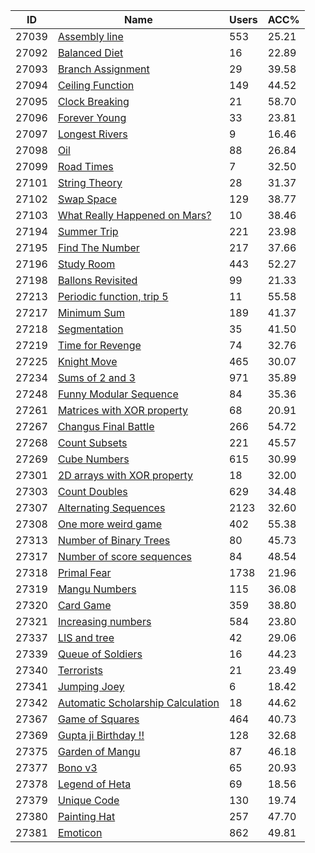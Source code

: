 | ID | Name | Users | ACC% |
|---|---|---|---|
| 27039 | [Assembly line](https://www.spoj.com/problems/EIUASSEMBLY) | 553 | 25.21 |
| 27092 | [Balanced Diet](https://www.spoj.com/problems/FN16DIET) | 16 | 22.89 |
| 27093 | [Branch Assignment](https://www.spoj.com/problems/FN16ASGN) | 29 | 39.58 |
| 27094 | [Ceiling Function](https://www.spoj.com/problems/FN16CEIL) | 149 | 44.52 |
| 27095 | [Clock Breaking](https://www.spoj.com/problems/FN16CLK) | 21 | 58.70 |
| 27096 | [Forever Young](https://www.spoj.com/problems/FN16BASE) | 33 | 23.81 |
| 27097 | [Longest Rivers](https://www.spoj.com/problems/FN16RIVER) | 9 | 16.46 |
| 27098 | [Oil](https://www.spoj.com/problems/FN16OIL) | 88 | 26.84 |
| 27099 | [Road Times](https://www.spoj.com/problems/FN16ROAD) | 7 | 32.50 |
| 27101 | [String Theory](https://www.spoj.com/problems/FN16QUOT) | 28 | 31.37 |
| 27102 | [Swap Space](https://www.spoj.com/problems/FN16SWAP) | 129 | 38.77 |
| 27103 | [What Really Happened on Mars?](https://www.spoj.com/problems/FN16MARS) | 10 | 38.46 |
| 27194 | [Summer Trip](https://www.spoj.com/problems/IAPCR2F) | 221 | 23.98 |
| 27195 | [Find The Number](https://www.spoj.com/problems/IAPCR2D) | 217 | 37.66 |
| 27196 | [Study Room](https://www.spoj.com/problems/IAPCR2C) | 443 | 52.27 |
| 27198 | [Ballons Revisited](https://www.spoj.com/problems/IAPCR2E) | 99 | 21.33 |
| 27213 | [Periodic function, trip 5](https://www.spoj.com/problems/PERIOD5) | 11 | 55.58 |
| 27217 | [Minimum Sum](https://www.spoj.com/problems/SQRMINSUM) | 189 | 41.37 |
| 27218 | [Segmentation](https://www.spoj.com/problems/HJB) | 35 | 41.50 |
| 27219 | [Time for Revenge](https://www.spoj.com/problems/MOWGLI) | 74 | 32.76 |
| 27225 | [Knight Move](https://www.spoj.com/problems/KNMOVE) | 465 | 30.07 |
| 27234 | [Sums of 2 and 3](https://www.spoj.com/problems/ORDSUM23) | 971 | 35.89 |
| 27248 | [Funny Modular Sequence](https://www.spoj.com/problems/FUNMODSEQ) | 84 | 35.36 |
| 27261 | [Matrices with XOR property](https://www.spoj.com/problems/VECTAR1) | 68 | 20.91 |
| 27267 | [Changus Final Battle](https://www.spoj.com/problems/VECTAR4) | 266 | 54.72 |
| 27268 | [Count Subsets](https://www.spoj.com/problems/VECTAR5) | 221 | 45.57 |
| 27269 | [Cube Numbers](https://www.spoj.com/problems/CUBNUM) | 615 | 30.99 |
| 27301 | [2D arrays with XOR property](https://www.spoj.com/problems/XORRAY) | 18 | 32.00 |
| 27303 | [Count Doubles](https://www.spoj.com/problems/CNTDO) | 629 | 34.48 |
| 27307 | [Alternating Sequences](https://www.spoj.com/problems/ALTSEQ) | 2123 | 32.60 |
| 27308 | [One more weird game](https://www.spoj.com/problems/OMWG) | 402 | 55.38 |
| 27313 | [Number of Binary Trees](https://www.spoj.com/problems/VECTAR6) | 80 | 45.73 |
| 27317 | [Number of score sequences](https://www.spoj.com/problems/VECTAR7) | 84 | 48.54 |
| 27318 | [Primal Fear](https://www.spoj.com/problems/VECTAR8) | 1738 | 21.96 |
| 27319 | [Mangu Numbers](https://www.spoj.com/problems/VECTAR9) | 115 | 36.08 |
| 27320 | [Card Game](https://www.spoj.com/problems/VECTAR10) | 359 | 38.80 |
| 27321 | [Increasing numbers](https://www.spoj.com/problems/NDS) | 584 | 23.80 |
| 27337 | [LIS and tree](https://www.spoj.com/problems/LISTREE) | 42 | 29.06 |
| 27339 | [Queue of Soldiers](https://www.spoj.com/problems/AR2015PE) | 16 | 44.23 |
| 27340 | [Terrorists](https://www.spoj.com/problems/AR2015PC) | 21 | 23.49 |
| 27341 | [Jumping Joey](https://www.spoj.com/problems/AR2015PF) | 6 | 18.42 |
| 27342 | [Automatic Scholarship Calculation](https://www.spoj.com/problems/AR2015PH) | 18 | 44.62 |
| 27367 | [Game of Squares](https://www.spoj.com/problems/VECTAR11) | 464 | 40.73 |
| 27369 | [Gupta ji Birthday !!](https://www.spoj.com/problems/SHUB1307) | 128 | 32.68 |
| 27375 | [Garden of Mangu](https://www.spoj.com/problems/VECTAR12) | 87 | 46.18 |
| 27377 | [Bono v3](https://www.spoj.com/problems/BLBONO) | 65 | 20.93 |
| 27378 | [Legend of Heta](https://www.spoj.com/problems/BLHETA) | 69 | 18.56 |
| 27379 | [Unique Code](https://www.spoj.com/problems/BLUNIQ) | 130 | 19.74 |
| 27380 | [Painting Hat](https://www.spoj.com/problems/BLCONE) | 257 | 47.70 |
| 27381 | [Emoticon](https://www.spoj.com/problems/BLKEK) | 862 | 49.81 |

